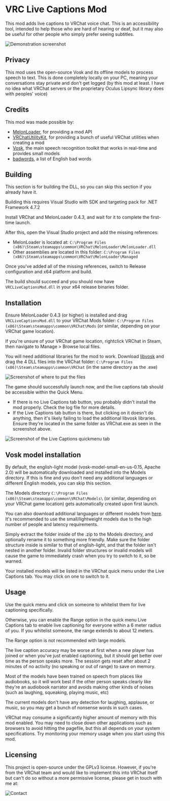 # VRC Live Captions Mod

This mod adds live captions to VRChat voice chat. This is an accessibility tool, intended to help those who are hard of hearing or deaf, but it may also be useful for other people who simply prefer seeing subtitles.

![Demonstration screenshot](https://i.imgur.com/4euvS07.png)

## Privacy

This mod uses the open-source Vosk and its offline models to process speech to text. This is done completely locally on your PC, meaning your conversations stay private and don't get logged (by this mod at least. I have no idea what VRChat servers or the proprietary Oculus Lipsync library does with peoples' voice)

## Credits

This mod was made possible by:
 * [MelonLoader](https://melonwiki.xyz), for providing a mod API
 * [VRChatUtilityKit](https://github.com/loukylor/VRC-Mods), for providing a bunch of useful VRChat utilities when creating a mod
 * [Vosk](https://alphacephei.com/vosk/), the main speech recognition toolkit that works in real-time and provides small models
 * [badwords](https://github.com/web-mech/badwords), a list of English bad words

## Building

This section is for building the DLL, so you can skip this section if you already have it.

Building this requires Visual Studio with SDK and targeting pack for .NET Framework 4.7.2

Install VRChat and MelonLoader 0.4.3, and wait for it to complete the first-time launch.

After this, open the Visual Studio project and add the missing references:
 * MelonLoader is located at: `C:\Program Files (x86)\Steam\steamapps\common\VRChat\MelonLoader\MelonLoader.dll`
 * Other assemblies are located in this folder: `C:\Program Files (x86)\Steam\steamapps\common\VRChat\MelonLoader\Managed`

Once you've added all of the missing references, switch to Release configuration and x64 platform and build.

The build should succeed and you should now have `VRCLiveCaptionsMod.dll` in your x64 release binaries folder.

## Installation

Ensure MelonLoader 0.4.3 (or higher) is installed and drag `VRCLiveCaptionsMod.dll` to your VRChat Mods folder: `C:\Program Files (x86)\Steam\steamapps\common\VRChat\Mods` (or similar, depending on your VRChat game location).

If you're unsure of your VRChat game location, rightclick VRChat in Steam, then navigate to Manage > Browse local files.

You will need additional libraries for the mod to work. Download [libvosk](https://github.com/alphacep/vosk-api/releases/download/v0.3.30/vosk-win64-0.3.30.zip) and drag the 4 DLL files into the VRChat folder: `C:\Program Files (x86)\Steam\steamapps\common\VRChat` (in the same directory as the .exe)

![Screenshot of where to put the files](https://i.imgur.com/JcoPz5x.png)

The game should successfully launch now, and the live captions tab should be accessible within the Quick Menu.
* If there is no Live Captions tab button, you probably didn't install the mod properly. Check the log file for more details.
* If the Live Captions tab button is there, but clicking on it doesn't do anything, then it's likely failing to load the additional libvosk libraries. Ensure they're located in the same folder as VRChat.exe as seen in the screenshot above.


![Screenshot of the Live Captions quickmenu tab](https://i.imgur.com/yc1AyzA.png)

## Vosk model installation

By default, the english-light model (vosk-model-small-en-us-0.15, Apache 2.0) will be automatically downloaded and installed into the Models directory. If this is fine and you don't need any additional languages or different English models, you can skip this section.

The Models directory `C:\Program Files (x86)\Steam\steamapps\common\VRChat\Models\` (or similar, depending on your VRChat game location) gets automatically created upon first launch.

You can also download additional languages or different models from [here](https://alphacephei.com/vosk/models). It's recommended to use the small/lightweight models due to the high number of people and latency requirements.

Simply extract the folder inside of the .zip to the Models directory, and optionally rename it to something more friendly. Make sure the folder structure inside is similar to that of english-light, and that the folder isn't nested in another folder. Invalid folder structures or invalid models will cause the game to immediately crash when you try to switch to it, so be warned.

Your installed models will be listed in the VRChat quick menu under the Live Captions tab. You may click on one to switch to it.


## Usage

Use the quick menu and click on someone to whitelist them for live captioning specifically.

Otherwise, you can enable the Range option in the quick menu Live Captions tab to enable live captioning for everyone within a 6 meter radius of you. If you whitelist someone, the range extends to about 12 meters. 

The Range option is not recommended with large models.

The live caption accuracy may be worse at first when a new player has joined or when you've just enabled captioning, but it should get better over time as the person speaks more. The session gets reset after about 2 minutes of no activity (no speaking or out of range) to save on memory.

Most of the models have been trained on speech from places like audiobooks, so it will work best if the other person speaks clearly like they're an audiobook narrator and avoids making other kinds of noises (such as laughing, squeaking, playing music, etc)

The current models don't have any detection for laughing, applause, or music, so you may get a bunch of nonsense words in such cases.

VRChat may consume a significantly higher amount of memory with this mod enabled. You may need to close down other applications such as browsers to avoid hitting the pagefile, but this all depends on your system specifications. Try monitoring your memory usage when you start using this mod.

## Licensing

This project is open-source under the GPLv3 license. However, if you're from the VRChat team and would like to implement this into VRChat itself but can't do so without a more permissive license, please get in touch with me at:

![Contact](https://i.imgur.com/LDo9sNf.png)